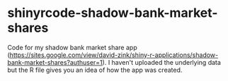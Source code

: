 # shinyrcode-shadow-bank-market-shares
Code for my shadow bank market share app (https://sites.google.com/view/david-zink/shiny-r-applications/shadow-bank-market-shares?authuser=1). I haven't uploaded the underlying data but the R file gives you an idea of how the app was created. 
